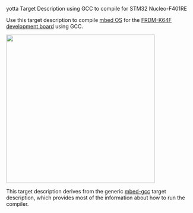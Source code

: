 yotta Target Description using GCC to compile for STM32 Nucleo-F401RE

Use this target description to compile [mbed
OS](http://www.mbed.com/en/development/software/mbed-os/) for the [FRDM-K64F
development
board](https://developer.mbed.org/platforms/ST-Nucleo-F401RE/)
using GCC.

<img src="http://www.st.com/st-web-ui/static/active/en/fragment/product_related/rpn_information/board_photo/nucleo-F4.jpg" width="400">

This target description derives from the generic
[mbed-gcc](https://github.com/ARMmbed/target-mbed-gcc) target description,
which provides most of the information about how to run the compiler.
